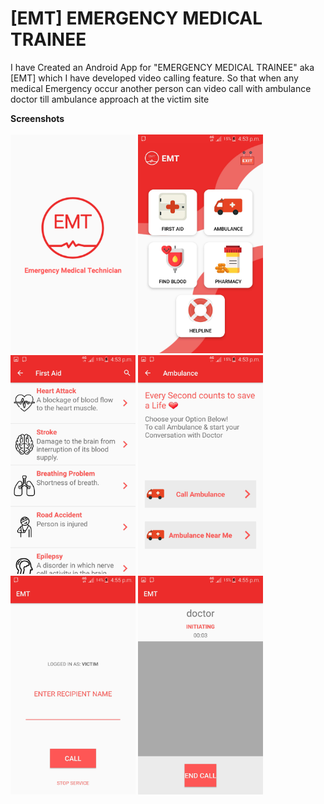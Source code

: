 # <b>[EMT]</b> EMERGENCY MEDICAL TRAINEE
I have Created an Android App for "EMERGENCY MEDICAL TRAINEE" aka [EMT] which I have developed video calling feature. So that when any medical Emergency occur another person can video call with ambulance doctor till ambulance approach at the victim site

<b>Screenshots</b><br /><br />
<img src="screenshots/shot0.png" alt="Splash Screen" width="200" height="350">
<img src="screenshots/shot1.jpg" alt="Home Screen" width="200" height="350">
<img src="screenshots/shot2.jpg" alt="First Aid Screen" width="200" height="350">
<img src="screenshots/shot3.jpg" alt="Call Ambulance Screen" width="200" height="350">
<img src="screenshots/shot4.jpg" alt="Video Calling with Ambulance Doctor Screen" width="200" height="350">
<img src="screenshots/shot5.jpg" alt="Video call initiating Screen" width="200" height="350">
